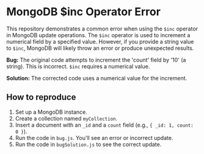 # MongoDB $inc Operator Error

This repository demonstrates a common error when using the `$inc` operator in MongoDB update operations. The `$inc` operator is used to increment a numerical field by a specified value.  However, if you provide a string value to `$inc`, MongoDB will likely throw an error or produce unexpected results.

**Bug:** The original code attempts to increment the 'count' field by '10' (a string).  This is incorrect. `$inc` requires a numerical value.

**Solution:**  The corrected code uses a numerical value for the increment.

## How to reproduce

1.  Set up a MongoDB instance.
2.  Create a collection named `myCollection`.
3.  Insert a document with an `_id` and a `count` field (e.g., `{ _id: 1, count: 0 }`).
4.  Run the code in `bug.js`. You'll see an error or incorrect update.
5. Run the code in `bugSolution.js` to see the correct update.